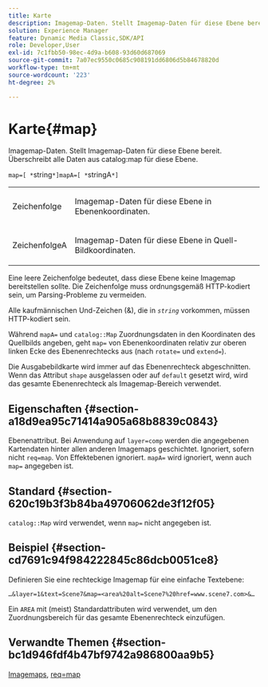 ```yaml
---
title: Karte
description: Imagemap-Daten. Stellt Imagemap-Daten für diese Ebene bereit. Überschreibt alle Daten aus der Katalogzuordnung für diese Ebene.
solution: Experience Manager
feature: Dynamic Media Classic,SDK/API
role: Developer,User
exl-id: 7c1fbb50-98ec-4d9a-b608-93d60d687069
source-git-commit: 7a07ec9550c0685c908191dd6806d5b84678820d
workflow-type: tm+mt
source-wordcount: '223'
ht-degree: 2%

---
```


# Karte{#map}

Imagemap-Daten. Stellt Imagemap-Daten für diese Ebene bereit. Überschreibt alle Daten aus catalog:map für diese Ebene.

`map=[ *`string`*]mapA=[ *`stringA`*]`

<table id="simpletable_2E32B25D5F6246A18A8AF817903877ED"> 
 <tr class="strow"> 
  <td class="stentry"> <p><span class="codeph"> <span class="varname"> Zeichenfolge</span></span> </p></td> 
  <td class="stentry"> <p>Imagemap-Daten für diese Ebene in Ebenenkoordinaten. </p></td> 
 </tr> 
 <tr class="strow"> 
  <td class="stentry"> <p><span class="codeph"> <span class="varname"> ZeichenfolgeA</span></span> </p></td> 
  <td class="stentry"> <p>Imagemap-Daten für diese Ebene in Quell-Bildkoordinaten. </p></td> 
 </tr> 
</table>

Eine leere Zeichenfolge bedeutet, dass diese Ebene keine Imagemap bereitstellen sollte. Die Zeichenfolge muss ordnungsgemäß HTTP-kodiert sein, um Parsing-Probleme zu vermeiden.

Alle kaufmännischen Und-Zeichen (&amp;), die in *`string`* vorkommen, müssen HTTP-kodiert sein.

Während `mapA=` und `catalog::Map` Zuordnungsdaten in den Koordinaten des Quellbilds angeben, geht `map=` von Ebenenkoordinaten relativ zur oberen linken Ecke des Ebenenrechtecks aus (nach `rotate=` und `extend=`).

Die Ausgabebildkarte wird immer auf das Ebenenrechteck abgeschnitten. Wenn das Attribut `shape` ausgelassen oder auf `default` gesetzt wird, wird das gesamte Ebenenrechteck als Imagemap-Bereich verwendet.

## Eigenschaften {#section-a18d9ea95c71414a905a68b8839c0843}

Ebenenattribut. Bei Anwendung auf `layer=comp` werden die angegebenen Kartendaten hinter allen anderen Imagemaps geschichtet. Ignoriert, sofern nicht `req=map`. Von Effektebenen ignoriert. `mapA=` wird ignoriert, wenn auch `map=` angegeben ist.

## Standard {#section-620c19b3f3b84ba49706062de3f12f05}

`catalog::Map` wird verwendet, wenn `map=` nicht angegeben ist.

## Beispiel {#section-cd7691c94f984222845c86dcb0051ce8}

Definieren Sie eine rechteckige Imagemap für eine einfache Textebene:

`…&layer=1&text=Scene7&map=<area%20alt=Scene7%20href=www.scene7.com>&…`

Ein `AREA` mit (meist) Standardattributen wird verwendet, um den Zuordnungsbereich für das gesamte Ebenenrechteck einzufügen.

## Verwandte Themen {#section-bc1d946fdf4b47bf9742a986800aa9b5}

[Imagemaps](../../../../../is-api/http-ref/image-serving-api-ref/c-http-protocol-reference/c-syntax-and-features/r-image-maps.md#reference-ff7d1bac2a064104b0c508a81316fdab), [req=map](../../../../../is-api/http-ref/image-serving-api-ref/c-http-protocol-reference/c-command-reference/r-req/r-req.md#reference-907cdb4a97034db7ad94695f25552e76)
